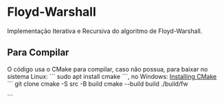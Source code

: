 # Floyd-Warshall

Implementação Iterativa e Recursiva do algoritmo de Floyd-Warshall.

## Para Compilar
O código usa o CMake para compilar, caso não possua, para baixar no sistema Linux: ´´´ sudo apt install cmake ´´´, no Windows: <a href= "https://cmake.org/install/"> Installing CMake</a>
´´´
  git clone 
  cmake -S src -B build
  cmake --build build
  ./build/fw
  
´´´
